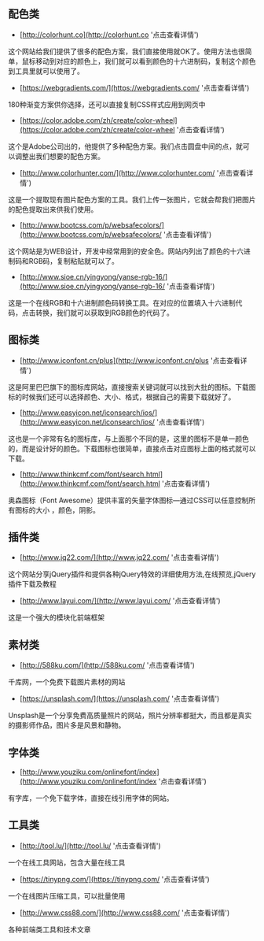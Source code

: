 ## 配色类

- [http://colorhunt.co](http://colorhunt.co '点击查看详情')

这个网站给我们提供了很多的配色方案，我们直接使用就OK了。使用方法也很简单，鼠标移动到对应的颜色上，我们就可以看到颜色的十六进制码，复制这个颜色到工具里就可以使用了。

- [https://webgradients.com/](https://webgradients.com/ '点击查看详情')

180种渐变方案供你选择，还可以直接复制CSS样式应用到网页中

- [https://color.adobe.com/zh/create/color-wheel](https://color.adobe.com/zh/create/color-wheel '点击查看详情')

这个是Adobe公司出的，他提供了多种配色方案。我们点击圆盘中间的点，就可以调整出我们想要的配色方案。

- [http://www.colorhunter.com/](http://www.colorhunter.com/ '点击查看详情')

这是一个提取现有图片配色方案的工具。我们上传一张图片，它就会帮我们把图片的配色提取出来供我们使用。

- [http://www.bootcss.com/p/websafecolors/](http://www.bootcss.com/p/websafecolors/ '点击查看详情')

这个网站是为WEB设计，开发中经常用到的安全色。网站内列出了颜色的十六进制码和RGB码，复制粘贴就可以了。

- [http://www.sioe.cn/yingyong/yanse-rgb-16/](http://www.sioe.cn/yingyong/yanse-rgb-16/ '点击查看详情')

这是一个在线RGB和十六进制颜色码转换工具。在对应的位置填入十六进制代码，点击转换，我们就可以获取到RGB颜色的代码了。

## 图标类

- [http://www.iconfont.cn/plus](http://www.iconfont.cn/plus '点击查看详情')

这是阿里巴巴旗下的图标库网站，直接搜索关键词就可以找到大批的图标。下载图标的时候我们还可以选择颜色、大小、格式，根据自己的需要下载就好了。

- [http://www.easyicon.net/iconsearch/ios/](http://www.easyicon.net/iconsearch/ios/ '点击查看详情')

这也是一个非常有名的图标库，与上面那个不同的是，这里的图标不是单一颜色的，而是设计好的颜色。下载图标也很简单，直接点击对应图标上面的格式就可以下载。

- [http://www.thinkcmf.com/font/search.html](http://www.thinkcmf.com/font/search.html '点击查看详情')

奥森图标（Font Awesome）提供丰富的矢量字体图标—通过CSS可以任意控制所有图标的大小 ，颜色，阴影。

## 插件类

- [http://www.jq22.com/](http://www.jq22.com/ '点击查看详情')

这个网站分享jQuery插件和提供各种jQuery特效的详细使用方法,在线预览,jQuery插件下载及教程

- [http://www.layui.com/](http://www.layui.com/ '点击查看详情')

这是一个强大的模块化前端框架

## 素材类

- [http://588ku.com/](http://588ku.com/ '点击查看详情')

千库网，一个免费下载图片素材的网站

- [https://unsplash.com/](https://unsplash.com/ '点击查看详情')

Unsplash是一个分享免费高质量照片的网站，照片分辨率都挺大，而且都是真实的摄影师作品，图片多是风景和静物。

## 字体类

- [http://www.youziku.com/onlinefont/index](http://www.youziku.com/onlinefont/index '点击查看详情')

有字库，一个免下载字体，直接在线引用字体的网站。

## 工具类

- [http://tool.lu/](http://tool.lu/ '点击查看详情')

一个在线工具网站，包含大量在线工具

- [https://tinypng.com/](https://tinypng.com/ '点击查看详情')

一个在线图片压缩工具，可以批量使用

- [http://www.css88.com/](http://www.css88.com/ '点击查看详情')

各种前端类工具和技术文章


 
